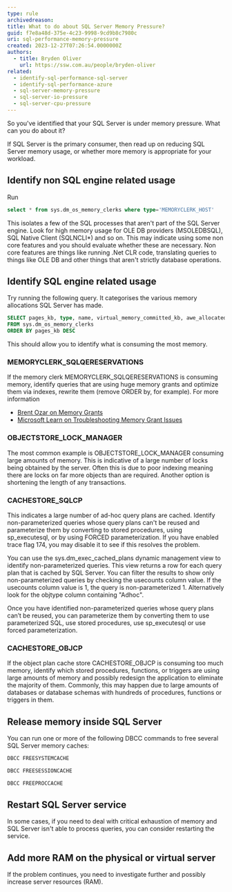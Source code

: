 ```yaml
---
type: rule
archivedreason: 
title: What to do about SQL Server Memory Pressure?
guid: f7e8a48d-375e-4c23-9998-9cd9b8c7980c
uri: sql-performance-memory-pressure
created: 2023-12-27T07:26:54.0000000Z
authors:
  - title: Bryden Oliver
    url: https://ssw.com.au/people/bryden-oliver
related: 
  - identify-sql-performance-sql-server
  - identify-sql-performance-azure
  - sql-server-memory-pressure
  - sql-server-io-pressure
  - sql-server-cpu-pressure
---
```

So you've identified that your SQL Server is under memory pressure. What can you do about it?

<!--endintro-->

If SQL Server is the primary consumer, then read up on reducing SQL Server memory usage, or whether more memory is appropriate for your workload.

## Identify non SQL engine related usage

Run

```sql
select * from sys.dm_os_memory_clerks where type='MEMORYCLERK_HOST'
```

This isolates a few of the SQL processes that aren't part of the SQL Server engine.
Look for high memory usage for OLE DB providers (MSOLEDBSQL), SQL Native Client (SQLNCLI*) and so on.
This may indicate using some non core features and you should evaluate whether these are necessary. Non core features are things like running .Net CLR code, translating queries to things like OLE DB and other things that aren't strictly database operations.

## Identify SQL engine related usage

Try running the following query. It categorises the various memory allocations SQL Server has made.

```sql
SELECT pages_kb, type, name, virtual_memory_committed_kb, awe_allocated_kb
FROM sys.dm_os_memory_clerks
ORDER BY pages_kb DESC
```

This should allow you to identify what is consuming the most memory.

### MEMORYCLERK_SQLQERESERVATIONS

If the memory clerk MEMORYCLERK_SQLQERESERVATIONS is consuming memory, identify queries that are using huge memory grants and optimize them via indexes, rewrite them (remove ORDER by, for example).
For more information
- [Brent Ozar on Memory Grants](https://www.brentozar.com/blitz/memory-grants/)
- [Microsoft Learn on Troubleshooting Memory Grant Issues](https://learn.microsoft.com/en-us/troubleshoot/sql/database-engine/performance/troubleshoot-memory-grant-issues)

### OBJECTSTORE_LOCK_MANAGER

The most common example is OBJECTSTORE_LOCK_MANAGER consuming large amounts of memory. This is indicative of a large number of locks being obtained by the server. Often this is due to poor indexing meaning there are locks on far more objects than are required.
Another option is shortening the length of any transactions.

### CACHESTORE_SQLCP

This indicates a large number of ad-hoc query plans are cached. Identify non-parameterized queries whose query plans can't be reused and parameterize them by converting to stored procedures, using sp_executesql, or by using FORCED parameterization. If you have enabled trace flag 174, you may disable it to see if this resolves the problem.

You can use the sys.dm_exec_cached_plans dynamic management view to identify non-parameterized queries. This view returns a row for each query plan that is cached by SQL Server. You can filter the results to show only non-parameterized queries by checking the usecounts column value. If the usecounts column value is 1, the query is non-parameterized 1. Alternatively look for the objtype column containing "Adhoc".

Once you have identified non-parameterized queries whose query plans can’t be reused, you can parameterize them by converting them to use parameterized SQL, use stored procedures, use sp_executesql or use forced parameterization.

### CACHESTORE_OBJCP

If the object plan cache store CACHESTORE_OBJCP is consuming too much memory, identify which stored procedures, functions, or triggers are using large amounts of memory and possibly redesign the application to eliminate the majority of them. Commonly, this may happen due to large amounts of databases or database schemas with hundreds of procedures, functions or triggers in them.

## Release memory inside SQL Server

You can run one or more of the following DBCC commands to free several SQL Server memory caches:

``` sql
DBCC FREESYSTEMCACHE
```

``` sql
DBCC FREESESSIONCACHE
```

``` sql
DBCC FREEPROCCACHE
```

## Restart SQL Server service

In some cases, if you need to deal with critical exhaustion of memory and SQL Server isn't able to process queries, you can consider restarting the service.

## Add more RAM on the physical or virtual server

If the problem continues, you need to investigate further and possibly increase server resources (RAM).

